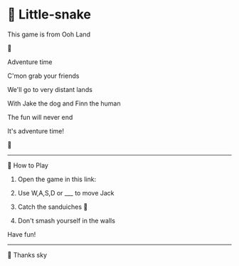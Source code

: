 # 🦮 Little-snake
This game is from Ooh Land 


🎵

Adventure time

C'mon grab your friends

We'll go to very distant lands

With Jake the dog and Finn the human

The fun will never end

It's adventure time!

🎵

_______________________________________________________________________________________________________________________________________________________________________________________
🐝 How to Play

1. Open the game in this link:
  
2. Use W,A,S,D or ___ to move Jack
  
3. Catch the sanduiches 🥪

4. Don't smash yourself in the walls

Have fun! 
__________________________________________________________________________________________________________________________________________________________________________________________

👑 Thanks sky 





